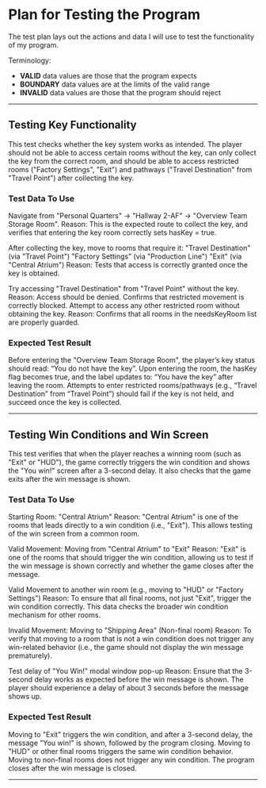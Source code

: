 # Plan for Testing the Program

The test plan lays out the actions and data I will use to test the functionality of my program.

Terminology:

- **VALID** data values are those that the program expects
- **BOUNDARY** data values are at the limits of the valid range
- **INVALID** data values are those that the program should reject

---

## Testing Key Functionality

This test checks whether the key system works as intended.
The player should not be able to access certain rooms
without the key, can only collect the key from the
correct room, and should be able to access restricted
rooms ("Factory Settings", "Exit") and pathways
("Travel Destination" from "Travel Point") after collecting the key.

### Test Data To Use

Navigate from "Personal Quarters" → "Hallway 2-AF" → "Overview Team Storage Room".
Reason: This is the expected route to collect the key,
and verifies that entering the key room correctly sets hasKey = true.

After collecting the key, move to rooms that require it:
"Travel Destination" (via "Travel Point")
"Factory Settings" (via "Production Line")
"Exit" (via "Central Atrium")
Reason: Tests that access is correctly granted once the key is obtained.

Try accessing "Travel Destination" from "Travel Point" without the key.
Reason: Access should be denied. Confirms that restricted movement is correctly blocked.
Attempt to access any other restricted room without obtaining the key.
Reason: Confirms that all rooms in the needsKeyRoom list are properly guarded.

### Expected Test Result

Before entering the "Overview Team Storage Room", the player’s key status
should read: “You do not have the key”. Upon entering the room,
the hasKey flag becomes true, and the label updates to:
“You have the key” after leaving the room. Attempts to enter
restricted rooms/pathways (e.g., “Travel Destination” from “Travel Point”)
should fail if the key is not held, and succeed once the key is collected.

---

## Testing Win Conditions and Win Screen

This test verifies that when the player reaches a winning room
(such as "Exit" or "HUD"), the game correctly triggers the win condition
and shows the "You win!" screen after a 3-second delay. It also
checks that the game exits after the win message is shown.

### Test Data To Use

Starting Room: "Central Atrium"
Reason: "Central Atrium" is one of the rooms that leads directly to a win condition (i.e., "Exit").
This allows testing of the win screen from a common room.

Valid Movement: Moving from "Central Atrium" to "Exit"
Reason: "Exit" is one of the rooms that should trigger the win condition,
allowing us to test if the win message is shown correctly and whether the game closes after the message.

Valid Movement to another win room (e.g., moving to "HUD" or "Factory Settings")
Reason: To ensure that all final rooms, not just "Exit", trigger the win condition correctly.
This data checks the broader win condition mechanism for other rooms.

Invalid Movement: Moving to "Shipping Area" (Non-final room)
Reason: To verify that moving to a room that is not a win condition does not trigger any
win-related behavior (i.e., the game should not display the win message prematurely).

Test delay of "You Win!" modal window pop-up
Reason: Ensure that the 3-second delay works as expected before the win message is shown.
The player should experience a delay of about 3 seconds before the message shows up.

### Expected Test Result

Moving to "Exit" triggers the win condition, and after a 3-second delay,
the message "You win!" is shown, followed by the program closing.
Moving to "HUD" or other final rooms triggers the same win condition behavior.
Moving to non-final rooms does not trigger any win condition.
The program closes after the win message is closed.

---


